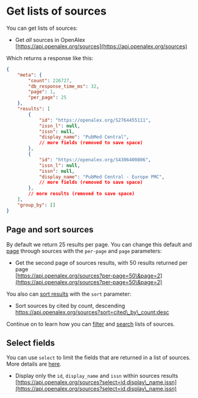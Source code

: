 # Get lists of sources

You can get lists of sources:

* Get _all_ sources in OpenAlex\
  [https://api.openalex.org/sources](https://api.openalex.org/sources)

Which returns a response like this:

```json
{
    "meta": {
        "count": 226727,
        "db_response_time_ms": 32,
        "page": 1,
        "per_page": 25
    },
    "results": [
        {
            "id": "https://openalex.org/S2764455111",
            "issn_l": null,
            "issn": null,
            "display_name": "PubMed Central",
            // more fields (removed to save space)
        },
        {
            "id": "https://openalex.org/S4306400806",
            "issn_l": null,
            "issn": null,
            "display_name": "PubMed Central - Europe PMC",
            // more fields (removed to save space)
        },
        // more results (removed to save space)
    ],
    "group_by": []
}
```

## Page and sort sources

By default we return 25 results per page. You can change this default and [page](../../how-to-use-the-api/get-lists-of-entities/paging.md) through sources with the `per-page` and `page` parameters:

* Get the second page of sources results, with 50 results returned per page\
  [https://api.openalex.org/sources?per-page=50\&page=2](https://api.openalex.org/sources?per-page=50\&page=2)

You also can [sort results](../../how-to-use-the-api/get-lists-of-entities/sort-entity-lists.md) with the `sort` parameter:

* Sort sources by cited by count, descending\
  https://api.openalex.org/sources?sort=cited\_by\_count:desc

Continue on to learn how you can [filter](filter-venues.md) and [search](search-venues.md) lists of sources.

## Select fields

You can use `select` to limit the fields that are returned in a list of sources. More details are [here](../../how-to-use-the-api/get-lists-of-entities/select-fields.md).

* Display only the `id`, `display_name` and `issn` within sources results\
  [https://api.openalex.org/sources?select=id,display\_name,issn](https://api.openalex.org/sources?select=id,display\_name,issn)
